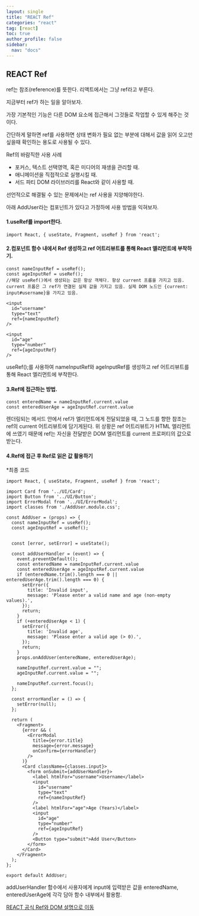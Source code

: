 ```yaml
---
layout: single
title: "REACT Ref"
categories: "react"
tag: [react]
toc: true
author_profile: false
sidebar:
  nav: "docs"
---
```


## REACT Ref
ref는 참조(reference)를 뜻한다. 리액트에서는 그냥 ref라고 부른다.

지금부터 ref가 하는 일을 알아보자.

가장 기본적인 기능은 다른 DOM 요소에 접근해서 그것들로 작업할 수 있게 해주는 것이다. 

간단하게 말하면 ref를 사용하면 상태 변화가 필요 없는 부분에 대해서 값을 읽어 오고만 싶을때 확인하는 용도로 사용될 수 있다.

Ref의 바람직한 사용 사례
* 포커스, 텍스트 선택영역, 혹은 미디어의 재생을 관리할 때.
* 애니메이션을 직접적으로 실행시킬 때.
* 서드 파티 DOM 라이브러리를 React와 같이 사용할 때.

선언적으로 해결될 수 있는 문제에서는 ref 사용을 지양해야한다.

아래 AddUser라는 컴포넌트가 있다고 가정하에 사용 방법을 익혀보자.

#### 1.useRef를 import한다.

```
import React, { useState, Fragment, useRef } from 'react';
```

#### 2.컴포넌트 함수 내에서 Ref 생성하고 ref 어트리뷰트를 통해 React 엘리먼트에 부착하기.

```
const nameInputRef = useRef();
const ageInputRef = useRef();
//해당 useRef()에서 생성되는 값은 항상 객체다. 항상 current 프롭을 가지고 있음. current 프롭은 그 ref가 연결된 실제 값을 가지고 있음. 실제 DOM 노드인 {current: input#username}을 가지고 있음.

<input
  id="username"
  type="text"
  ref={nameInputRef}
/>

<input
  id="age"
  type="number"
  ref={ageInputRef}
/>
```
useRef();를 사용하여 nameInputRef와 ageInputRef를 생성하고 
ref 어트리뷰트를 통해 React 엘리먼트에 부착한다.


#### 3.Ref에 접근하는 방법.

```
const enteredName = nameInputRef.current.value
const enteredUserAge = ageInputRef.current.value
```

렌더링되는 메서드 안에서 ref가 엘리먼트에게 전달되었을 때, 그 노드를 향한 참조는 ref의 current 어트리뷰트에 담기게된다.
위 상황은 ref 어트리뷰트가 HTML 엘리먼트에 쓰였기 때문에 ref는 자신을 전달받은 DOM 엘리먼트를 current 프로퍼티의 값으로 받는다.


#### 4.Ref에 접근 후 Ref로 읽은 값 활용하기

*최종 코드
```
import React, { useState, Fragment, useRef } from 'react';

import Card from '../UI/Card';
import Button from '../UI/Button';
import ErrorModal from '../UI/ErrorModal';
import classes from './AddUser.module.css';

const AddUser = (props) => {
  const nameInputRef = useRef();
  const ageInputRef = useRef();


  const [error, setError] = useState();

  const addUserHandler = (event) => {
    event.preventDefault();
    const enteredName = nameInputRef.current.value
    const enteredUserAge = ageInputRef.current.value
    if (enteredName.trim().length === 0 || enteredUserAge.trim().length === 0) {
      setError({
        title: 'Invalid input',
        message: 'Please enter a valid name and age (non-empty values).',
      });
      return;
    }
    if (+enteredUserAge < 1) {
      setError({
        title: 'Invalid age',
        message: 'Please enter a valid age (> 0).',
      });
      return;
    }
    props.onAddUser(enteredName, enteredUserAge);

    nameInputRef.current.value = "";
    ageInputRef.current.value = "";

    nameInputRef.current.focus();
  };

  const errorHandler = () => {
    setError(null);
  };

  return (
    <Fragment>
      {error && (
        <ErrorModal
          title={error.title}
          message={error.message}
          onConfirm={errorHandler}
        />
      )}
      <Card className={classes.input}>
        <form onSubmit={addUserHandler}>
          <label htmlFor="username">Username</label>
          <input
            id="username"
            type="text"
            ref={nameInputRef}
          />
          <label htmlFor="age">Age (Years)</label>
          <input
            id="age"
            type="number"
            ref={ageInputRef}
          />
          <Button type="submit">Add User</Button>
        </form>
      </Card>
    </Fragment>
  );
};

export default AddUser;
```

addUserHandler 함수에서 사용자에게 input에 입력받은 값을 enteredName, enteredUserAge에 각각 담아 함수 내부에서 활용함.

[REACT 공식 Ref와 DOM 설명으로 이동](https://ko.reactjs.org/docs/refs-and-the-dom.html)